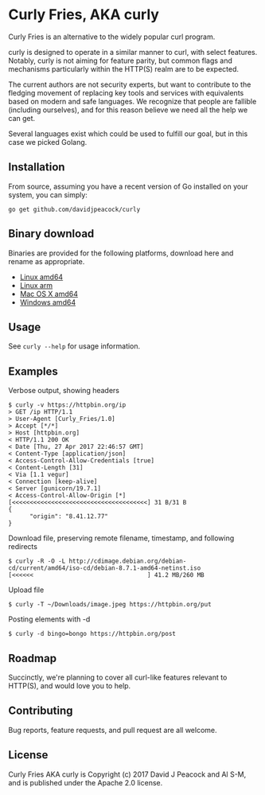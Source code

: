 # Curly Fries, AKA curly

Curly Fries is an alternative to the widely popular curl program.

curly is designed to operate in a similar manner to curl, with select features.
Notably, curly is not aiming for feature parity, but common flags and mechanisms
particularly within the HTTP(S) realm are to be expected.

The current authors are not security experts, but want to contribute to the fledging
movement of replacing key tools and services with equivalents based on modern
and safe languages.  We recognize that people are fallible (including
ourselves), and for this reason believe we need all the help we can get.

Several languages exist which could be used to fulfill our goal, but in this case
we picked Golang.

## Installation

From source, assuming you have a recent version of Go installed on your system,
you can simply:

`go get github.com/davidjpeacock/curly`

## Binary download

Binaries are provided for the following platforms, download here and rename
as appropriate.

* [Linux amd64](https://github.com/davidjpeacock/curly/releases/download/untagged-31c3ab9c5e97121cd366/curly-linux-amd64-v1.0.0.tar.gz)
* [Linux arm](https://github.com/davidjpeacock/curly/releases/download/untagged-31c3ab9c5e97121cd366/curly-linux-arm-v1.0.0.tar.gz)
* [Mac OS X amd64](https://github.com/davidjpeacock/curly/releases/download/untagged-31c3ab9c5e97121cd366/curly-osx-amd64-v1.0.0.tar.gz)
* [Windows amd64](https://github.com/davidjpeacock/curly/releases/download/untagged-31c3ab9c5e97121cd366/curly-windows-amd64-v1.0.0.zip)

## Usage

See `curly --help` for usage information.

## Examples

Verbose output, showing headers
```
$ curly -v https://httpbin.org/ip
> GET /ip HTTP/1.1
> User-Agent [Curly_Fries/1.0]
> Accept [*/*]
> Host [httpbin.org]
< HTTP/1.1 200 OK
< Date [Thu, 27 Apr 2017 22:46:57 GMT]
< Content-Type [application/json]
< Access-Control-Allow-Credentials [true]
< Content-Length [31]
< Via [1.1 vegur]
< Connection [keep-alive]
< Server [gunicorn/19.7.1]
< Access-Control-Allow-Origin [*]
[<<<<<<<<<<<<<<<<<<<<<<<<<<<<<<<<<<<<<<] 31 B/31 B
{
      "origin": "8.41.12.77"
}
```

Download file, preserving remote filename, timestamp, and following redirects
```
$ curly -R -O -L http://cdimage.debian.org/debian-cd/current/amd64/iso-cd/debian-8.7.1-amd64-netinst.iso
[<<<<<<                                ] 41.2 MB/260 MB
```

Upload file
```
$ curly -T ~/Downloads/image.jpeg https://httpbin.org/put
```

Posting elements with -d
```
$ curly -d bingo=bongo https://httpbin.org/post
```

## Roadmap

Succinctly, we're planning to cover all curl-like features relevant to HTTP(S), and would
love you to help.

## Contributing

Bug reports, feature requests, and pull request are all welcome.

## License

Curly Fries AKA curly is Copyright (c) 2017 David J Peacock and Al S-M, and
is published under the Apache 2.0 license.

